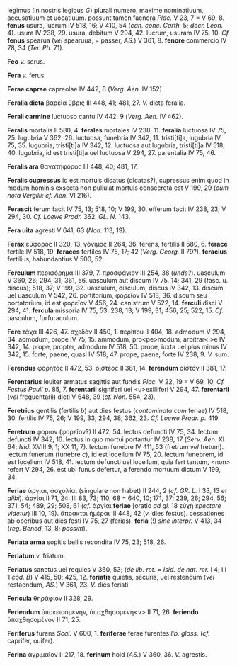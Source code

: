 legimus (in nostris legibus *G*) plurali numero, maxime nominatiuum,
accusatiuum et uocatiuum. possunt tamen faenora *Plac.* V 23, 7 = V 69,
8. **fenus** usura, lucrum IV 518, 16; V 410, 54 (*can. conc. Carth.* 5;
*decr. Leon.* 4). usura IV 238, 29. usura, debitum V 294, 42. lucrum,
usuram IV 75, 10. *Cf.* **fenus** spearua (*vel* spearuua, = passer,
*AS.*) V 361, 8. **fenore** commercio IV 78, 34 (*Ter. Ph.* 71).

**Feo** *v.* serus.

**Fera** *v.* ferus.

**Ferae caprae** capreolae IV 442, 8 (*Verg. Aen.* IV 152).

**Feralia dicta** βαρεῖα ὕβρις III 448, 41; 481, 27. *V.* dicta feralia.

**Ferali carmine** luctuoso cantu IV 442. 9 (*Verg. Aen.* IV 462).

**Feralis** mortalis II 580, 4. **ferales** mortales IV 238, 11.
**feralia** luctuosa IV 75, 25. lugubria V 362, 26. luctuosa, funebria
IV 342, 11. tristi[ti]a, lugubria IV 75, 35. lugubria, tristi[ti]a
IV 342, 12. luctuosa aut lugubria, tristi[ti]a IV 518, 40. lugubria,
id est tristi[ti]a uel luctuosa V 294, 27. parentalia IV 75, 46.

**Feralis ara** θανατηφόρος III 448, 40; 481, 17.

**Feralis cupressus** id est mortuis dicatus (dicatas?), cupressus enim
quod in modum hominis exsecta non pullulat mortuis consecreta est V 199,
29 (*cum nota Vergilii: cf. Aen.* VI 216).

**Ferascit** ferum facit IV 75, 13; 518, 10; V 199, 30. efferum facit IV
238, 23; V 294, 30. *Cf. Loewe Prodr.* 362, *GL. N.* 143.

**Fera uita** agresti V 641, 63 (*Non.* 113, 19).

**Ferax** εὔφορος II 320, 13. γόνιμος II 264, 36. ferens, fertilis II
580, 6. **ferace** fertile IV 518, 19. **feraces** fertiles IV 75, 17;
42 (*Verg. Georg.* II 79?). **feracius** fertilius, habundantius V
500, 52.

**Ferculum** περιφόρημα III 379, 7. προσφάγιον III 254, 38 (*unde?*).
uasculum V 360, 26; 294, 31; 361, 56. uasculum aut discum IV 75, 14;
341, 29 (fasc. u. discus); 518, 37; V 199, 32. uasculum, disculum,
discus IV 342, 13. discum uel uasculum V 542, 26. portitorium, φορεῖον
IV 518, 36. discum seu portatorium, id est φορεῖον V 456, 24. canistrum
V 522, 14. **ferculi** disci V 294, 41. **fercula** missoria IV 75, 53;
238, 13; V 199, 31; 456, 25; 522, 15. *Cf.* uasculum, furfuraculum.

**Fere** τάχα III 426, 47. σχεδόν II 450, 1. περίπου II 404, 18. admodum
V 294, 34. admodum, prope IV 75, 15. ammodum, pro\<pe\>modum,
arbitrar\<i\>e IV 342, 14. prope, propter, admodum IV 518, 50. prope,
iuxta uel plus minus IV 342, 15. forte, paene, quasi IV 518, 47. prope,
paene, forte IV 238, 9. *V.* sum.

**Ferendus** φορητός II 472, 53. οἰστέος II 381, 14. **ferendum** οἰστόν
II 381, 17.

**Ferentarius** leuiter armatus sagittis aut fundis *Plac.* V 22, 19 = V
69, 10. *Cf. Festus Pauli p.* 85, 7. **ferentarii** signiferi uel
\<u\>exilliferi V 294, 47. **ferentarii** (*vel* frequentarii) dicti V
648, 39 (*cf. Non.* 554, 23).

**Feretrius** gentilis (fertilis *b*) aut dies festus (*contaminata cum*
feriae) IV 518, 30. fertilis IV 75, 26; V 199, 33; 294, 38; 362, 23.
*Cf. Loewe Prodr. p.* 419.

**Feretrum** φοριον (φορεῖον?) II 472, 54. lectus defuncti IV 75, 34.
lectum defuncti IV 342, 16. lectus in quo mortui portantur IV 238, 17
(*Serv. Aen.* XI 64; *Isid.* XVIII 9, 1; XX 11, 7). lectum funebre IV
411, 53 (fretrum *vel* fretum). lectum funerum (funebre *c*), id est
locellum IV 75, 20. lectum funebrem, id est locellum IV 518, 41. lectum
defuncti uel locellum, quia fert tantum, \<non\> refert V 294, 26. est
ubi funus defertur, a ferendo mortuum dictum V 199, 34.

**Feriae** ἀργίαι, ἀσχολίαι (singulare non habet) II 244, 2 (*cf. GR.
L.* I 33, 13 *et alibi*). ἀργίαι II 71, 24: III 83, 73; 110, 68 = 640,
10; 171, 37; 239, 26; 294, 56; 371, 54; 489, 29; 508, 61 (*cf.* ἀργίαι
**feriae** [oratio *ad gl.* 18 εὐχή *spectare videtur*) III 10, 19).
ἄπρακτοι ἡμέραι III 448, 42 (*v.* dies festus). cessationes ab operibus
aut dies festi IV 75, 27 (ferias). **feria** (!) *sine interpr.* V 413,
34 (*reg. Bened.* 13, 8; *passim*).

**Feriata arma** sopitis bellis recondita IV 75, 23; 518, 26.

**Feriatum** *v.* friatum.

**Feriatus** sanctus uel requies V 360, 53; (*de lib. rot.* = *Isid. de
nat. rer.* I 4; III 1 *cod. B*) V 415, 50; 425, 12. **feriatis**
quietis, securis, uel restendum (*vel* restaendum, *AS.*) V 361, 23.
*V.* dies feriati.

**Fericula** θηράφιον II 328, 29.

**Feriendum** ὑπσκεισομένην, ὑπαχθησομένη\<ν\> II 71, 26. **feriendo**
ὑπαχθησομένον II 71, 25.

**Feriferus** furens *Scal.* V 600, 1. **feriferae** ferae furentes
*lib. gloss.* (*cf.* caprifer, ouifer).

**Ferina** ἀγριμαῖον II 217, 18. **ferinum** hold (*AS.*) V 360, 36.
*V.* agrestis.
